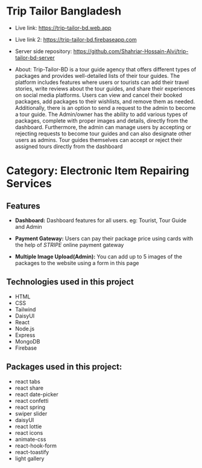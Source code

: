 # Trip Tailor Bangladesh
- Live link: https://trip-tailor-bd.web.app
- Live link 2: https://trip-tailor-bd.firebaseapp.com
- Server side repository: https://github.com/Shahriar-Hossain-Alvi/trip-tailor-bd-server

- About: Trip-Tailor-BD is a tour guide agency that offers different types of packages and provides well-detailed lists of their tour guides. The platform includes features where users or tourists can add their travel stories, write reviews about the tour guides, and share their experiences on social media platforms. Users can view and cancel their booked packages, add packages to their wishlists, and remove them as needed. Additionally, there is an option to send a request to the admin to become a tour guide. The Admin/owner has the ability to add various types of packages, complete with proper images and details, directly from the dashboard. Furthermore, the admin can manage users by accepting or rejecting requests to become tour guides and can also designate other users as admins. Tour guides themselves can accept or reject their assigned tours directly from the dashboard

# Category: Electronic Item Repairing Services

## Features
- **Dashboard:** Dashboard features for all users. eg: Tourist, Tour Guide and Admin

- **Payment Gateway:** Users can pay their package price using cards with the help of *STRIPE* online payment gateway

- **Multiple Image Upload(Admin):** You can add up to 5 images of the packages to the website using a form in this page


## Technologies used in this project
- HTML
- CSS
- Tailwind
- DaisyUI
- React
- Node.js
- Express
- MongoDB
- Firebase


## Packages used in this project:
- react tabs
- react share
- react date-picker 
- react confetti
- react spring 
- swiper slider 
- daisyUI
- react lottie
- react icons
- animate-css
- react-hook-form
- react-toastify 
- light gallery